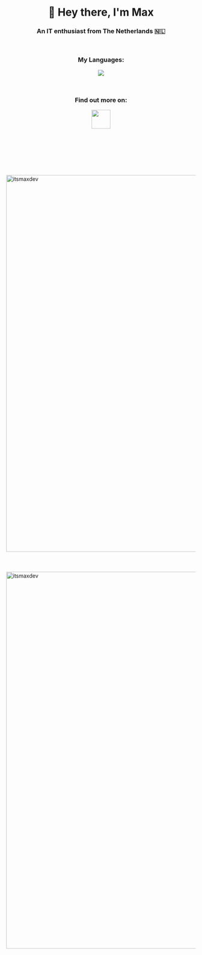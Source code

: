 <h1 align="center">👋 Hey there, I'm Max</h1>
<h3 align="center">An IT enthusiast from The Netherlands 🇳🇱</h3>
<p>&nbsp;</p>
<h3 align="center">My Languages:</h3>
<p align="center">
  <a href="" target="_blank">
    <img src="https://skillicons.dev/icons?i=cs,html,css"/>
  </a>
</p>
<p>&nbsp;</p>
<h3 align="center">Find out more on:</h3>
<p align="center">
  <a href="https://maxkruiswegt.com" target="_blank">
    <img src="https://maxkruiswegt.com/img/MKLogo.png" height="50">
  </a>
</p>
<p>&nbsp;</p>
<h1 align="center">&nbsp;</h1>
<img align="left" width="1000vw" src="https://github-readme-stats.vercel.app/api?username=itsmaxdev&count_private=true&hide_rank=true" alt="itsmaxdev" /></p>
<h1 align="center">&nbsp;</h1>
<img align="left" width="1000vw" src="https://github-readme-streak-stats.herokuapp.com/?user=itsmaxdev&" alt="itsmaxdev" />
